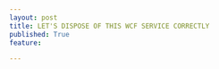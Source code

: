 ```yaml
---
layout: post
title: LET'S DISPOSE OF THIS WCF SERVICE CORRECTLY
published: True
feature: 

---
```


